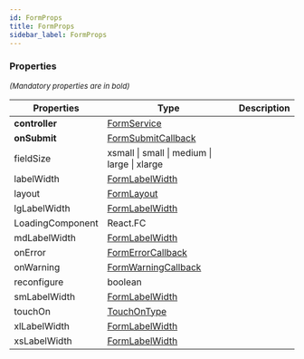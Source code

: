 ```yaml
---
id: FormProps
title: FormProps
sidebar_label: FormProps
---
```




### Properties

<font size="2"><i>(Mandatory properties are in bold)</i></font>

| Properties | Type | Description |
| --------- | ---- | ----------- |
| **controller** | [FormService](/framework-api/classes/FormService.md) |  |
| **onSubmit** | [FormSubmitCallback](/framework-api/types/FormSubmitCallback.md) |  |
| fieldSize | xsmall \| small \| medium \| large \| xlarge |  |
| labelWidth | [FormLabelWidth](/framework-api/types/FormLabelWidth.md) |  |
| layout | [FormLayout](/framework-api/types/FormLayout.md) |  |
| lgLabelWidth | [FormLabelWidth](/framework-api/types/FormLabelWidth.md) |  |
| LoadingComponent | React.FC |  |
| mdLabelWidth | [FormLabelWidth](/framework-api/types/FormLabelWidth.md) |  |
| onError | [FormErrorCallback](/framework-api/types/FormErrorCallback.md) |  |
| onWarning | [FormWarningCallback](/framework-api/types/FormWarningCallback.md) |  |
| reconfigure | boolean |  |
| smLabelWidth | [FormLabelWidth](/framework-api/types/FormLabelWidth.md) |  |
| touchOn | [TouchOnType](/framework-api/types/TouchOnType.md) |  |
| xlLabelWidth | [FormLabelWidth](/framework-api/types/FormLabelWidth.md) |  |
| xsLabelWidth | [FormLabelWidth](/framework-api/types/FormLabelWidth.md) |  |
